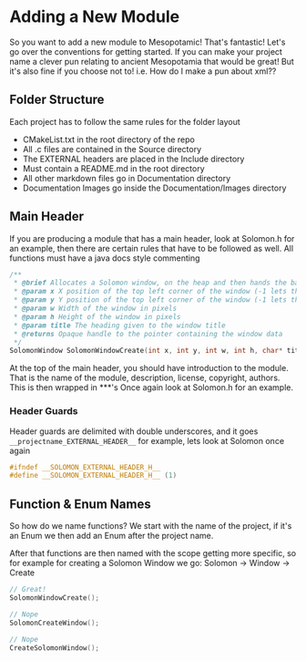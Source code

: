 # Adding a New Module

So you want to add a new module to Mesopotamic! That's fantastic! Let's go over the conventions for getting started. If you can make your project name a clever pun relating to ancient Mesopotamia that would be great! But it's also fine if you choose not to! i.e. How do I make a pun about xml?? 

## Folder Structure

Each project has to follow the same rules for the folder layout 

* CMakeList.txt in the root directory of the repo
* All .c files are contained in the Source directory
* The EXTERNAL headers are placed in the Include directory
* Must contain a README.md in the root directory
* All other markdown files go in Documentation directory
* Documentation Images go inside the Documentation/Images directory 

## Main Header

If you are producing a module that has a main header, look at Solomon.h for an example, then there are certain rules that have to be followed as well. All functions must have a java docs style commenting 

```c
/**
 * @brief Allocates a Solomon window, on the heap and then hands the basic details over to the internal handle
 * @param x X position of the top left corner of the window (-1 lets the OS decide)
 * @param y Y position of the top left corner of the window (-1 lets the OS decide)
 * @param w Width of the window in pixels
 * @param h Height of the window in pixels
 * @param title The heading given to the window title
 * @returns Opaque handle to the pointer containing the window data
 */
SolomonWindow SolomonWindowCreate(int x, int y, int w, int h, char* title);
```

At the top of the main header, you should have introduction to the module. That is the name of the module, description, license, copyright, authors. This is then wrapped in ***'s Once again look at Solomon.h for an example.

### Header Guards 

Header guards are delimited with double underscores, and it goes `__projectname_EXTERNAL_HEADER__` for example, lets look at Solomon once again 

```c
#ifndef __SOLOMON_EXTERNAL_HEADER_H__
#define __SOLOMON_EXTERNAL_HEADER_H__ (1)
```

## Function & Enum Names

So how do we name functions? We start with the name of the project, if it's an Enum we then add an Enum after the project name. 

After that functions are then named with the scope getting more specific, so for example for creating a Solomon Window we go: Solomon -> Window -> Create

```c
// Great!
SolomonWindowCreate();

// Nope
SolomonCreateWindow();

// Nope
CreateSolomonWindow();
```

 